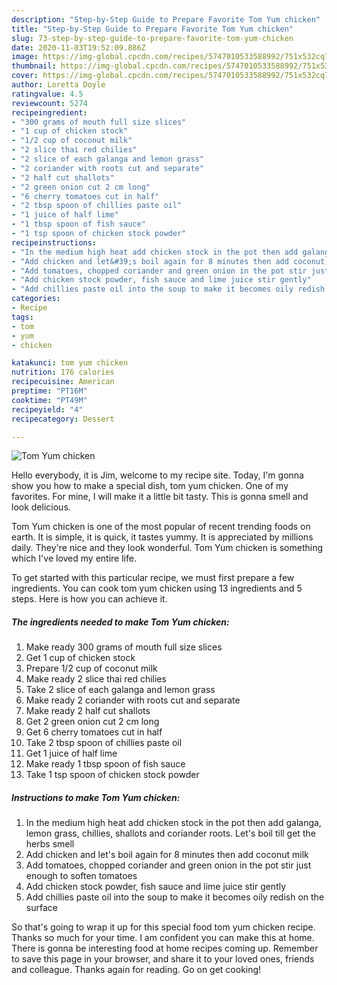 ```yaml
---
description: "Step-by-Step Guide to Prepare Favorite Tom Yum chicken"
title: "Step-by-Step Guide to Prepare Favorite Tom Yum chicken"
slug: 73-step-by-step-guide-to-prepare-favorite-tom-yum-chicken
date: 2020-11-03T19:52:09.886Z
image: https://img-global.cpcdn.com/recipes/5747010533588992/751x532cq70/tom-yum-chicken-recipe-main-photo.jpg
thumbnail: https://img-global.cpcdn.com/recipes/5747010533588992/751x532cq70/tom-yum-chicken-recipe-main-photo.jpg
cover: https://img-global.cpcdn.com/recipes/5747010533588992/751x532cq70/tom-yum-chicken-recipe-main-photo.jpg
author: Loretta Doyle
ratingvalue: 4.5
reviewcount: 5274
recipeingredient:
- "300 grams of mouth full size slices"
- "1 cup of chicken stock"
- "1/2 cup of coconut milk"
- "2 slice thai red chilies"
- "2 slice of each galanga and lemon grass"
- "2 coriander with roots cut and separate"
- "2 half cut shallots"
- "2 green onion cut 2 cm long"
- "6 cherry tomatoes cut in half"
- "2 tbsp spoon of chillies paste oil"
- "1 juice of half lime"
- "1 tbsp spoon of fish sauce"
- "1 tsp spoon of chicken stock powder"
recipeinstructions:
- "In the medium high heat add chicken stock in the pot then add galanga, lemon grass, chillies, shallots and coriander roots. Let&#39;s boil till get the herbs smell"
- "Add chicken and let&#39;s boil again for 8 minutes then add coconut milk"
- "Add tomatoes, chopped coriander and green onion in the pot stir just enough to soften tomatoes"
- "Add chicken stock powder, fish sauce and lime juice stir gently"
- "Add chillies paste oil into the soup to make it becomes oily redish on the surface"
categories:
- Recipe
tags:
- tom
- yum
- chicken

katakunci: tom yum chicken 
nutrition: 176 calories
recipecuisine: American
preptime: "PT16M"
cooktime: "PT49M"
recipeyield: "4"
recipecategory: Dessert

---
```



![Tom Yum chicken](https://img-global.cpcdn.com/recipes/5747010533588992/751x532cq70/tom-yum-chicken-recipe-main-photo.jpg)

Hello everybody, it is Jim, welcome to my recipe site. Today, I'm gonna show you how to make a special dish, tom yum chicken. One of my favorites. For mine, I will make it a little bit tasty. This is gonna smell and look delicious.

Tom Yum chicken is one of the most popular of recent trending foods on earth. It is simple, it is quick, it tastes yummy. It is appreciated by millions daily. They're nice and they look wonderful. Tom Yum chicken is something which I've loved my entire life.




To get started with this particular recipe, we must first prepare a few ingredients. You can cook tom yum chicken using 13 ingredients and 5 steps. Here is how you can achieve it.

<!--inarticleads1-->

##### The ingredients needed to make Tom Yum chicken:

1. Make ready 300 grams of mouth full size slices
1. Get 1 cup of chicken stock
1. Prepare 1/2 cup of coconut milk
1. Make ready 2 slice thai red chilies
1. Take 2 slice of each galanga and lemon grass
1. Make ready 2 coriander with roots cut and separate
1. Make ready 2 half cut shallots
1. Get 2 green onion cut 2 cm long
1. Get 6 cherry tomatoes cut in half
1. Take 2 tbsp spoon of chillies paste oil
1. Get 1 juice of half lime
1. Make ready 1 tbsp spoon of fish sauce
1. Take 1 tsp spoon of chicken stock powder




<!--inarticleads2-->

##### Instructions to make Tom Yum chicken:

1. In the medium high heat add chicken stock in the pot then add galanga, lemon grass, chillies, shallots and coriander roots. Let&#39;s boil till get the herbs smell
1. Add chicken and let&#39;s boil again for 8 minutes then add coconut milk
1. Add tomatoes, chopped coriander and green onion in the pot stir just enough to soften tomatoes
1. Add chicken stock powder, fish sauce and lime juice stir gently
1. Add chillies paste oil into the soup to make it becomes oily redish on the surface




So that's going to wrap it up for this special food tom yum chicken recipe. Thanks so much for your time. I am confident you can make this at home. There is gonna be interesting food at home recipes coming up. Remember to save this page in your browser, and share it to your loved ones, friends and colleague. Thanks again for reading. Go on get cooking!
